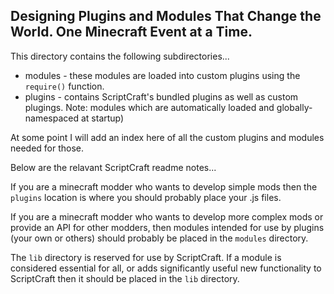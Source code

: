 ## Designing Plugins and Modules That Change the World. One Minecraft Event at a Time.

This directory contains the following subdirectories...

 * modules - these modules are loaded into custom plugins using the `require()` function.
 * plugins - contains ScriptCraft's bundled plugins as well as custom plugings. Note: modules which are automatically loaded and globally-namespaced at startup)

At some point I will add an index here of all the custom plugins and modules needed for those.

Below are the relavant ScriptCraft readme notes...

If you are a minecraft modder who wants to develop simple mods then the `plugins` location is where you should probably place your .js files. 

If you are a minecraft modder who wants to develop more complex mods or provide an API for other modders, then modules intended for use by plugins (your own or others) should probably be placed in the `modules` directory.

The `lib` directory is reserved for use by ScriptCraft. If a module is considered essential for all, or adds significantly useful new functionality to ScriptCraft then it should be placed in the `lib` directory.
